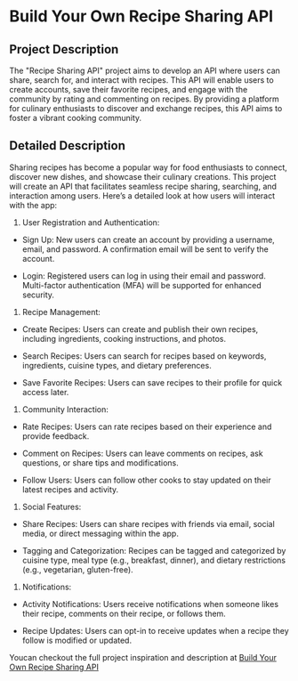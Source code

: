 # Build Your Own Recipe Sharing API

## Project Description

The "Recipe Sharing API" project aims to develop an API where users can share, search for, and interact with recipes. This API will enable users to create accounts, save their favorite recipes, and engage with the community by rating and commenting on recipes. By providing a platform for culinary enthusiasts to discover and exchange recipes, this API aims to foster a vibrant cooking community.

## Detailed Description

Sharing recipes has become a popular way for food enthusiasts to connect, discover new dishes, and showcase their culinary creations. This project will create an API that facilitates seamless recipe sharing, searching, and interaction among users. Here’s a detailed look at how users will interact with the app:

1. User Registration and Authentication:

- Sign Up: New users can create an account by providing a username, email, and password. A confirmation email will be sent to verify the account.

- Login: Registered users can log in using their email and password. Multi-factor authentication (MFA) will be supported for enhanced security.

1. Recipe Management:

- Create Recipes: Users can create and publish their own recipes, including ingredients, cooking instructions, and photos.

- Search Recipes: Users can search for recipes based on keywords, ingredients, cuisine types, and dietary preferences.

- Save Favorite Recipes: Users can save recipes to their profile for quick access later.

1. Community Interaction:

- Rate Recipes: Users can rate recipes based on their experience and provide feedback.

- Comment on Recipes: Users can leave comments on recipes, ask questions, or share tips and modifications.

- Follow Users: Users can follow other cooks to stay updated on their latest recipes and activity.

1. Social Features:

- Share Recipes: Users can share recipes with friends via email, social media, or direct messaging within the app.

- Tagging and Categorization: Recipes can be tagged and categorized by cuisine type, meal type (e.g., breakfast, dinner), and dietary restrictions (e.g., vegetarian, gluten-free).

1. Notifications:

- Activity Notifications: Users receive notifications when someone likes their recipe, comments on their recipe, or follows them.

- Recipe Updates: Users can opt-in to receive updates when a recipe they follow is modified or updated.

Youcan checkout the full project inspiration and description at [Build Your Own Recipe Sharing API](https://projects.masteringbackend.com/projects/build-your-own-recipe-sharing-api)
